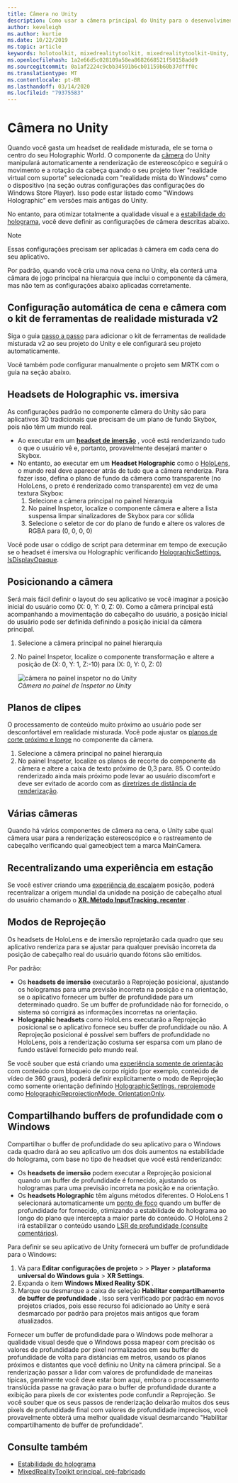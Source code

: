 ```yaml
---
title: Câmera no Unity
description: Como usar a câmera principal do Unity para o desenvolvimento de realidade mista do Windows para fazer a renderização Holographic
author: keveleigh
ms.author: kurtie
ms.date: 10/22/2019
ms.topic: article
keywords: holotoolkit, mixedrealitytoolkit, mixedrealitytoolkit-Unity, Holographic renderização, Holographic, imersão, ponto de foco, buffer de profundidade, somente orientação, posicional, opaco, transparente, clipe
ms.openlocfilehash: 1a2e66d5c028109a58ea8682668521f50158add9
ms.sourcegitcommit: 0a1af2224c9cbb34591b6cb01159b60b37dfff0c
ms.translationtype: MT
ms.contentlocale: pt-BR
ms.lasthandoff: 03/14/2020
ms.locfileid: "79375583"
---
```

# <a name="camera-in-unity"></a>Câmera no Unity

Quando você gasta um headset de realidade misturada, ele se torna o centro do seu Holographic World. O componente da [câmera](https://docs.unity3d.com/Manual/class-Camera.html) do Unity manipulará automaticamente a renderização de estereoscópico e seguirá o movimento e a rotação da cabeça quando o seu projeto tiver "realidade virtual com suporte" selecionada com "realidade mista do Windows" como o dispositivo (na seção outras configurações das configurações do Windows Store Player). Isso pode estar listado como "Windows Holographic" em versões mais antigas do Unity.

No entanto, para otimizar totalmente a qualidade visual e a [estabilidade do holograma](hologram-stability.md), você deve definir as configurações de câmera descritas abaixo.

>[!NOTE]
>Essas configurações precisam ser aplicadas à câmera em cada cena do seu aplicativo.
>
>Por padrão, quando você cria uma nova cena no Unity, ela conterá uma câmara de jogo principal na hierarquia que inclui o componente da câmera, mas não tem as configurações abaixo aplicadas corretamente.

## <a name="automatic-scene-and-camera-setup-with-mixed-reality-toolkit-v2"></a>Configuração automática de cena e câmera com o kit de ferramentas de realidade misturada v2

Siga o guia [passo a passo](https://microsoft.github.io/MixedRealityToolkit-Unity/Documentation/GettingStartedWithTheMRTK.html) para adicionar o kit de ferramentas de realidade misturada v2 ao seu projeto do Unity e ele configurará seu projeto automaticamente.

Você também pode configurar manualmente o projeto sem MRTK com o guia na seção abaixo.

## <a name="holographic-vs-immersive-headsets"></a>Headsets de Holographic vs. imersiva

As configurações padrão no componente câmera do Unity são para aplicativos 3D tradicionais que precisam de um plano de fundo Skybox, pois não têm um mundo real.

* Ao executar em um **[headset de imersão](immersive-headset-hardware-details.md)** , você está renderizando tudo o que o usuário vê e, portanto, provavelmente desejará manter o Skybox.
* No entanto, ao executar em um **Headset Holographic** como o [HoloLens](hololens-hardware-details.md), o mundo real deve aparecer atrás de tudo que a câmera renderiza. Para fazer isso, defina o plano de fundo da câmera como transparente (no HoloLens, o preto é renderizado como transparente) em vez de uma textura Skybox:
    1. Selecione a câmera principal no painel hierarquia
    2. No painel Inspetor, localize o componente câmera e altere a lista suspensa limpar sinalizadores de Skybox para cor sólida
    3. Selecione o seletor de cor do plano de fundo e altere os valores de RGBA para (0, 0, 0, 0)

Você pode usar o código de script para determinar em tempo de execução se o headset é imersiva ou Holographic verificando [HolographicSettings. IsDisplayOpaque](https://docs.unity3d.com/ScriptReference/XR.WSA.HolographicSettings.IsDisplayOpaque.html).

## <a name="positioning-the-camera"></a>Posicionando a câmera

Será mais fácil definir o layout do seu aplicativo se você imaginar a posição inicial do usuário como (X: 0, Y: 0, Z: 0). Como a câmera principal está acompanhando a movimentação do cabeçalho do usuário, a posição inicial do usuário pode ser definida definindo a posição inicial da câmera principal.

1. Selecione a câmera principal no painel hierarquia
2. No painel Inspetor, localize o componente transformação e altere a posição de (X: 0, Y: 1, Z:-10) para (X: 0, Y: 0, Z: 0)

   ![câmera no painel inspetor no](images/maincamera-350px.png) do Unity  
   *Câmera no painel de Inspetor no Unity*

## <a name="clip-planes"></a>Planos de clipes

O processamento de conteúdo muito próximo ao usuário pode ser desconfortável em realidade misturada. Você pode ajustar os [planos de corte próximo e longe](hologram-stability.md#hologram-render-distances) no componente da câmera.

1. Selecione a câmera principal no painel hierarquia
2. No painel Inspetor, localize os planos de recorte do componente da câmera e altere a caixa de texto próximo de 0,3 para. 85. O conteúdo renderizado ainda mais próximo pode levar ao usuário discomfort e deve ser evitado de acordo com as [diretrizes de distância de renderização](hologram-stability.md#hologram-render-distances).

## <a name="multiple-cameras"></a>Várias câmeras

Quando há vários componentes de câmera na cena, o Unity sabe qual câmera usar para a renderização estereoscópico e o rastreamento de cabeçalho verificando qual gameobject tem a marca MainCamera.

## <a name="recentering-a-seated-experience"></a>Recentralizando uma experiência em estação

Se você estiver criando uma [experiência de escala](coordinate-systems.md)em posição, poderá recentralizar a origem mundial da unidade na posição de cabeçalho atual do usuário chamando o **[XR. Método InputTracking. recenter](https://docs.unity3d.com/ScriptReference/XR.InputTracking.Recenter.html)** .

## <a name="reprojection-modes"></a>Modos de Reprojeção

Os headsets de HoloLens e de imersão reprojetarão cada quadro que seu aplicativo renderiza para se ajustar para qualquer previsão incorreta da posição de cabeçalho real do usuário quando fótons são emitidos.

Por padrão:

* Os **headsets de imersão** executarão a Reprojeção posicional, ajustando os hologramas para uma previsão incorreta na posição e na orientação, se o aplicativo fornecer um buffer de profundidade para um determinado quadro.  Se um buffer de profundidade não for fornecido, o sistema só corrigirá as informações incorretas na orientação.
* **Holographic headsets** como HoloLens executarão a Reprojeção posicional se o aplicativo fornece seu buffer de profundidade ou não.  A Reprojeção posicional é possível sem buffers de profundidade no HoloLens, pois a renderização costuma ser esparsa com um plano de fundo estável fornecido pelo mundo real.

Se você souber que está criando uma [experiência somente de orientação](coordinate-systems-in-unity.md#building-an-orientation-only-or-seated-scale-experience) com conteúdo com bloqueio de corpo rígido (por exemplo, conteúdo de vídeo de 360 graus), poderá definir explicitamente o modo de Reprojeção como somente orientação definindo [HolographicSettings. reprojemode](https://docs.unity3d.com/ScriptReference/XR.WSA.HolographicSettings.ReprojectionMode.html) como [HolographicReprojectionMode. OrientationOnly](https://docs.unity3d.com/ScriptReference/XR.WSA.HolographicSettings.HolographicReprojectionMode.html).

## <a name="sharing-your-depth-buffers-with-windows"></a>Compartilhando buffers de profundidade com o Windows

Compartilhar o buffer de profundidade do seu aplicativo para o Windows cada quadro dará ao seu aplicativo um dos dois aumentos na estabilidade do holograma, com base no tipo de headset que você está renderizando:

* Os **headsets de imersão** podem executar a Reprojeção posicional quando um buffer de profundidade é fornecido, ajustando os hologramas para uma previsão incorreta na posição e na orientação.
* Os **headsets Holographic** têm alguns métodos diferentes. O HoloLens 1 selecionará automaticamente um [ponto de foco](focus-point-in-unity.md) quando um buffer de profundidade for fornecido, otimizando a estabilidade do holograma ao longo do plano que intercepta a maior parte do conteúdo. O HoloLens 2 irá estabilizar o conteúdo usando [LSR de profundidade (consulte comentários)](https://docs.microsoft.com/uwp/api/windows.graphics.holographic.holographiccamerarenderingparameters.setfocuspoint).

Para definir se seu aplicativo de Unity fornecerá um buffer de profundidade para o Windows:

1. Vá para **Editar** **configurações de projeto** >  > **Player** > **plataforma universal do Windows guia** > **XR Settings**.
2. Expanda o item **Windows Mixed Reality SDK** .
3. Marque ou desmarque a caixa de seleção **Habilitar compartilhamento de buffer de profundidade** .  Isso será verificado por padrão em novos projetos criados, pois esse recurso foi adicionado ao Unity e será desmarcado por padrão para projetos mais antigos que foram atualizados.

Fornecer um buffer de profundidade para o Windows pode melhorar a qualidade visual desde que o Windows possa mapear com precisão os valores de profundidade por pixel normalizados em seu buffer de profundidade de volta para distâncias em metros, usando os planos próximos e distantes que você definiu no Unity na câmera principal.  Se a renderização passar a lidar com valores de profundidade de maneiras típicas, geralmente você deve estar bom aqui, embora o processamento translúcida passe na gravação para o buffer de profundidade durante a exibição para pixels de cor existentes pode confundir a Reprojeção.  Se você souber que os seus passos de renderização deixarão muitos dos seus pixels de profundidade final com valores de profundidade imprecisos, você provavelmente obterá uma melhor qualidade visual desmarcando "Habilitar compartilhamento de buffer de profundidade".

## <a name="see-also"></a>Consulte também

* [Estabilidade do holograma](hologram-stability.md)
* [MixedRealityToolkit principal. pré-fabricado](https://github.com/Microsoft/MixedRealityToolkit-Unity/tree/htk_release/Assets/HoloToolkit/Input/Prefabs)
